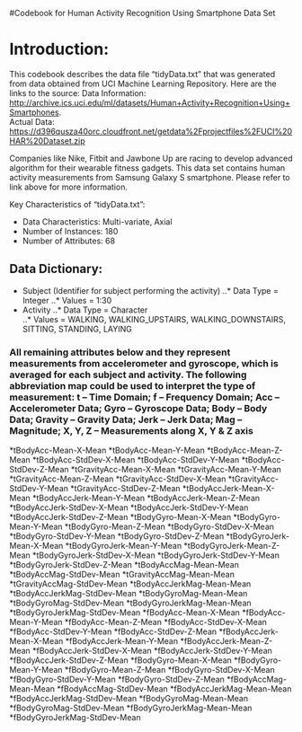 #Codebook for Human Activity Recognition Using Smartphone Data Set

# Introduction:
This codebook describes the data file “tidyData.txt” that was generated from data obtained from UCI Machine Learning Repository.  Here are the links to the source:
Data Information: http://archive.ics.uci.edu/ml/datasets/Human+Activity+Recognition+Using+Smartphones.  
Actual Data: https://d396qusza40orc.cloudfront.net/getdata%2Fprojectfiles%2FUCI%20HAR%20Dataset.zip 

Companies like Nike, Fitbit and Jawbone Up are racing to develop advanced algorithm for their wearable fitness gadgets. This data set contains human activity measurements from Samsung Galaxy S smartphone. 
Please refer to link above for more information.  

Key Characteristics of “tidyData.txt”:
* Data Characteristics:  Multi-variate, Axial
* Number of Instances: 180
* Number of Attributes:  68

## Data Dictionary:
* Subject (Identifier for subject performing the activity)
..* Data Type = Integer
..* Values = 1:30  
* Activity
..* Data Type = Character 	
..* Values = WALKING, WALKING_UPSTAIRS, WALKING_DOWNSTAIRS, SITTING, STANDING, LAYING

### All remaining attributes below  and they represent measurements from accelerometer and gyroscope, which is averaged for each subject and activity. The following abbreviation map could be used to interpret the type of measurement:  t – Time Domain; f – Frequency Domain; Acc – Accelerometer Data; Gyro – Gyroscope Data; Body – Body Data; Gravity – Gravity Data; Jerk – Jerk Data; Mag – Magnitude; X, Y, Z – Measurements along X, Y & Z axis
*tBodyAcc-Mean-X-Mean 
*tBodyAcc-Mean-Y-Mean 
*tBodyAcc-Mean-Z-Mean 
*tBodyAcc-StdDev-X-Mean 
*tBodyAcc-StdDev-Y-Mean 
*tBodyAcc-StdDev-Z-Mean 
*tGravityAcc-Mean-X-Mean 
*tGravityAcc-Mean-Y-Mean 
*tGravityAcc-Mean-Z-Mean 
*tGravityAcc-StdDev-X-Mean 
*tGravityAcc-StdDev-Y-Mean 
*tGravityAcc-StdDev-Z-Mean 
*tBodyAccJerk-Mean-X-Mean 
*tBodyAccJerk-Mean-Y-Mean 
*tBodyAccJerk-Mean-Z-Mean 
*tBodyAccJerk-StdDev-X-Mean 
*tBodyAccJerk-StdDev-Y-Mean 
*tBodyAccJerk-StdDev-Z-Mean 
*tBodyGyro-Mean-X-Mean 
*tBodyGyro-Mean-Y-Mean 
*tBodyGyro-Mean-Z-Mean 
*tBodyGyro-StdDev-X-Mean 
*tBodyGyro-StdDev-Y-Mean 
*tBodyGyro-StdDev-Z-Mean 
*tBodyGyroJerk-Mean-X-Mean 
*tBodyGyroJerk-Mean-Y-Mean 
*tBodyGyroJerk-Mean-Z-Mean 
*tBodyGyroJerk-StdDev-X-Mean 
*tBodyGyroJerk-StdDev-Y-Mean 
*tBodyGyroJerk-StdDev-Z-Mean 
*tBodyAccMag-Mean-Mean 
*tBodyAccMag-StdDev-Mean 
*tGravityAccMag-Mean-Mean 
*tGravityAccMag-StdDev-Mean 
*tBodyAccJerkMag-Mean-Mean 
*tBodyAccJerkMag-StdDev-Mean 
*tBodyGyroMag-Mean-Mean 
*tBodyGyroMag-StdDev-Mean 
*tBodyGyroJerkMag-Mean-Mean 
*tBodyGyroJerkMag-StdDev-Mean 
*fBodyAcc-Mean-X-Mean 
*fBodyAcc-Mean-Y-Mean 
*fBodyAcc-Mean-Z-Mean 
*fBodyAcc-StdDev-X-Mean 
*fBodyAcc-StdDev-Y-Mean 
*fBodyAcc-StdDev-Z-Mean 
*fBodyAccJerk-Mean-X-Mean 
*fBodyAccJerk-Mean-Y-Mean 
*fBodyAccJerk-Mean-Z-Mean 
*fBodyAccJerk-StdDev-X-Mean 
*fBodyAccJerk-StdDev-Y-Mean 
*fBodyAccJerk-StdDev-Z-Mean 
*fBodyGyro-Mean-X-Mean 
*fBodyGyro-Mean-Y-Mean 
*fBodyGyro-Mean-Z-Mean 
*fBodyGyro-StdDev-X-Mean 
*fBodyGyro-StdDev-Y-Mean 
*fBodyGyro-StdDev-Z-Mean 
*fBodyAccMag-Mean-Mean 
*fBodyAccMag-StdDev-Mean 
*fBodyAccJerkMag-Mean-Mean 
*fBodyAccJerkMag-StdDev-Mean 
*fBodyGyroMag-Mean-Mean 
*fBodyGyroMag-StdDev-Mean 
*fBodyGyroJerkMag-Mean-Mean 
*fBodyGyroJerkMag-StdDev-Mean
